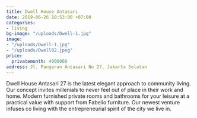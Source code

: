 ```yaml
---
title: Dwell House Antasari
date: 2019-06-26 10:53:00 +07:00
categories:
- living
bg-image: "/uploads/Dwell-1.jpg"
image:
- "/uploads/Dwell-1.jpg"
- "/uploads/Dwell02.jpeg"
price:
  privatemonth: 4000000
address: Jl. Pangeran Antasari No 27, Jakarta Selatan
---
```


Dwell House Antasari 27 is the latest elegant approach to community living. Our concept invites millenials to never feel out of place in their work and home. Modern furnished private rooms and bathrooms for your leisure at a practical value with support from Fabelio furniture. Our newest venture infuses co living with the entrepreneurial spirit of the city we live in. 

